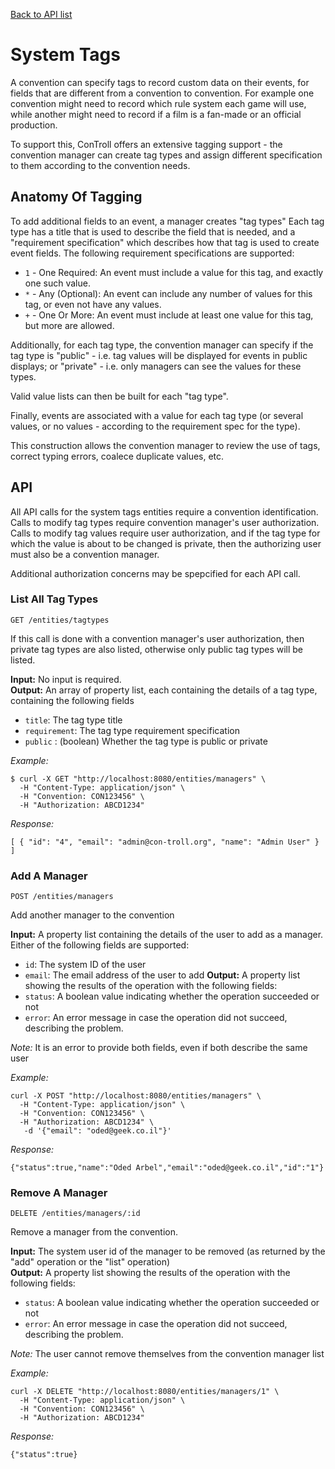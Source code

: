 [Back to API list](../API.md)

# System Tags

A convention can specify tags to record custom data on their events, for fields that are different from a convention
to convention. For example one convention might need to record which rule system each game will use, while another
might need to record if a film is a fan-made or an official production.

To support this, ConTroll offers an extensive tagging support - the convention manager can create tag types and
assign different specification to them according to the convention needs.

## Anatomy Of Tagging

To add additional fields to an event, a manager creates "tag types" Each tag type has a title that is used to
describe the field that is needed, and a "requirement specification" which describes how that tag is used to create
event fields. The following requirement specifications are supported:

* `1` - One Required: An event must include a value for this tag, and exactly one such value.
* `*` - Any (Optional): An event can include any number of values for this tag, or even not have any values.
* `+` - One Or More: An event must include at least one value for this tag, but more are allowed.

Additionally, for each tag type, the convention manager can specify if the tag type is "public" - i.e. tag values
will be displayed for events in public displays; or "private" - i.e. only managers can see the values for these types.

Valid value lists can then be built for each "tag type".

Finally, events are associated with a value for each tag type (or several values, or no values - according to the
requirement spec for the type).

This construction allows the convention manager to review the use of tags, correct typing errors, coalece duplicate 
values, etc.

## API

All API calls for the system tags entities require a convention identification.  
Calls to modify tag types require convention manager's user authorization.  
Calls to modify tag values require user authorization, and if the tag type for which the value is about to be changed
is private, then the authorizing user must also be a convention manager.

Additional authorization concerns may be spepcified for each API call.

### List All Tag Types

`GET /entities/tagtypes`

If this call is done with a convention manager's user authorization, then private tag types are also listed, otherwise 
only public tag types will be listed.

**Input:** No input is required.  
**Output:** An array of property list, each containing the details of a tag type, containing the following fields
* `title`: The tag type title
* `requirement`: The tag type requirement specification
* `public` : (boolean) Whether the tag type is public or private

*Example:*
```
$ curl -X GET "http://localhost:8080/entities/managers" \
  -H "Content-Type: application/json" \
  -H "Convention: CON123456" \
  -H "Authorization: ABCD1234"
```
*Response:*
```
[ { "id": "4", "email": "admin@con-troll.org", "name": "Admin User" } ]
```

### Add A Manager

`POST /entities/managers`

Add another manager to the convention

**Input:** A property list containing the details of the user to add as a manager. Either of the following
fields are supported:
* `id`: The system ID of the user
* `email`: The email address of the user to add
**Output:** A property list showing the results of the operation with the following fields:
* `status`: A boolean value indicating whether the operation succeeded or not
* `error`: An error message in case the operation did not succeed, describing the problem.

*Note:* It is an error to provide both fields, even if both describe the same user

*Example:*
```
curl -X POST "http://localhost:8080/entities/managers" \
  -H "Content-Type: application/json" \
  -H "Convention: CON123456" \
  -H "Authorization: ABCD1234" \
   -d '{"email": "oded@geek.co.il"}' 
```
*Response:*
```
{"status":true,"name":"Oded Arbel","email":"oded@geek.co.il","id":"1"}
```

### Remove A Manager

`DELETE /entities/managers/:id`

Remove a manager from the convention.

**Input:** The system user id of the manager to be removed (as returned by the "add" operation or the "list" operation)  
**Output:** A property list showing the results of the operation with the following fields:
* `status`: A boolean value indicating whether the operation succeeded or not
* `error`: An error message in case the operation did not succeed, describing the problem.

*Note:* The user cannot remove themselves from the convention manager list

*Example:*
```
curl -X DELETE "http://localhost:8080/entities/managers/1" \
  -H "Content-Type: application/json" \
  -H "Convention: CON123456" \
  -H "Authorization: ABCD1234"
```
*Response:*
```
{"status":true}
```
